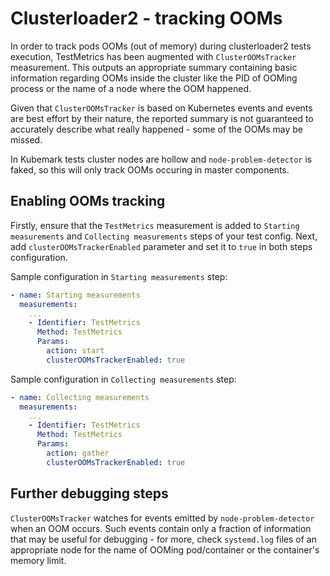 # Clusterloader2 - tracking OOMs

In order to track pods OOMs (out of memory) during clusterloader2 tests
execution, TestMetrics has been augmented with `ClusterOOMsTracker` measurement.
This outputs an appropriate summary containing basic information regarding OOMs
inside the cluster like the PID of OOMing process or the name of a node where
the OOM happened.

Given that `ClusterOOMsTracker` is based on Kubernetes events and events are
best effort by their nature, the reported summary is not guaranteed to
accurately describe what really happened - some of the OOMs may be missed.

In Kubemark tests cluster nodes are hollow and `node-problem-detector` is
faked, so this will only track OOMs occuring in master components.

## Enabling OOMs tracking

Firstly, ensure that the `TestMetrics` measurement is added to `Starting
measurements` and `Collecting measurements` steps of your test config. Next,
add `clusterOOMsTrackerEnabled` parameter and set it to `true` in both steps
configuration.

Sample configuration in `Starting measurements` step:

```yaml
- name: Starting measurements
  measurements:
    ...
    - Identifier: TestMetrics
      Method: TestMetrics
      Params:
        action: start
        clusterOOMsTrackerEnabled: true
```

Sample configuration in `Collecting measurements` step:

```yaml
- name: Collecting measurements
  measurements:
    ...
    - Identifier: TestMetrics
      Method: TestMetrics
      Params:
        action: gather
        clusterOOMsTrackerEnabled: true
```

## Further debugging steps

`ClusterOOMsTracker` watches for events emitted by `node-problem-detector` when
an OOM occurs. Such events contain only a fraction of information that may be
useful for debugging - for more, check `systemd.log` files of an appropriate
node for the name of OOMing pod/container or the container's memory limit.
